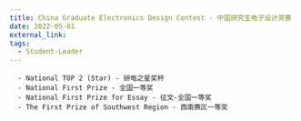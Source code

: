 ```yaml
---
title: China Graduate Electronics Design Contest - 中国研究生电子设计竞赛
date: 2022-05-01
external_link: 
tags:
  - Student-Leader
---
```

      - National TOP 2 (Star) - 研电之星奖杯
      - National First Prize - 全国一等奖
      - National First Prize for Essay - 征文-全国一等奖
      - The First Prize of Southwest Region - 西南赛区一等奖

<!--more-->
